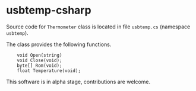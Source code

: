 usbtemp-csharp
===

Source code for `Thermometer` class is located in file `usbtemp.cs` (namespace `usbtemp`).

The class provides the following functions.
```
	void Open(string)
	void Close(void);
	byte[] Rom(void);
	float Temperature(void);
```

This software is in alpha stage, contributions are welcome.